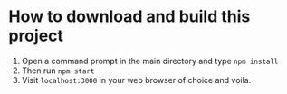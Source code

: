 # How to download and build this project

1. Open a command prompt in the main directory and type `npm install`
2. Then run `npm start`
3. Visit `localhost:3000` in your web browser of choice and voila.
